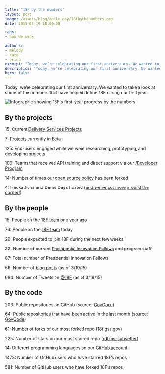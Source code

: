```yaml
---
title: "18F by the numbers"
layout: post
image: /assets/blog/agile-day/18fbythenumbers.png
date: 2015-03-19 18:00:00

tags:
- how we work

authors:
- melody
- kate
- erica
excerpt: "Today, we’re celebrating our first anniversary. We wanted to take a look at some of the numbers that have helped define 18F during our first year."
description: "Today, we’re celebrating our first anniversary. We wanted to take a look at some of the numbers that have helped define 18F during our first year."
hero: false
---
```


Today, we’re celebrating our first anniversary. We wanted to take a look at some of the numbers that have helped define 18F during our first year. 

![Infographic showing 18F's first-year progress by the numbers]({{site.baseurl}}/assets/blog/agile-day/18fbythenumbers.png)

## By the projects

15: Current [Delivery Services Projects](https://18f.gsa.gov/dashboard/)

7: [Projects](https://18f.gsa.gov/dashboard/) currently in Beta

125: End-users engaged while we were researching, prototyping, and developing projects

100: Teams that received API training and direct support via our [/Developer Program](https://18f.github.io/API-All-the-X/)

14: Number of times our [open source policy](https://github.com/18F/open-source-policy) has been forked

4: Hackathons and Demo Days hosted ([and we’ve got more](http://accessibilitytoday.eventbrite.com) [around the corner!](http://www.eventbrite.com/e/gov-tech-hack-by-the-people-for-the-people-tickets-16135863803))

## By the people

15: People on the [18F team](https://18f.gsa.gov/) one year ago

76: People on the [18F team](https://18f.gsa.gov/) today

20: People expected to join 18F during the next few weeks

32: Number of current [Presidential Innovation Fellows](https://obamawhitehouse.archives.gov/innovationfellows) and program staff

87: Total number of Presidential Innovation Fellows

66: Number of [blog posts](https://18f.gsa.gov/news/) (as of 3/19/15)

684: Number of Tweets on [@18F](https://twitter.com/18f) (as of 3/19/15)

## By the code

203: Public repositories on GitHub (source: [GovCode](https://www.govcode.org/repos))

64: Public repositories that have been active in the last month (source: [GovCode](https://www.govcode.org/repos))

61: Number of forks of our most forked repo (18f.gsa.gov)

225: Number of stars on our most starred repo ([rdbms-subsetter](https://github.com/18F/rdbms-subsetter))

14: Different programming languages on our [GitHub account](https://github.com/18F)

1473: Number of GitHub users who have starred 18F’s repos

581: Number of GitHub users who have forked 18F’s repos
